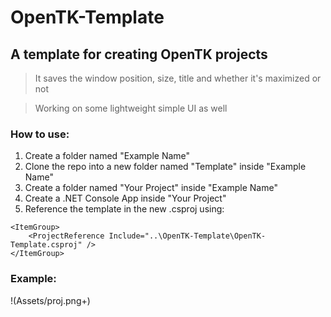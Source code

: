 # OpenTK-Template
## A template for creating OpenTK projects
> It saves the window position, size, title and whether it's maximized or not

> Working on some lightweight simple UI as well

### How to use:
1. Create a folder named "Example Name"
2. Clone the repo into a new folder named "Template" inside "Example Name"
3. Create a folder named "Your Project" inside "Example Name"
4. Create a .NET Console App inside "Your Project"
5. Reference the template in the new .csproj using:
```xaml
<ItemGroup>
    <ProjectReference Include="..\OpenTK-Template\OpenTK-Template.csproj" />
</ItemGroup>
```

### Example:
!(Assets/proj.png+)
